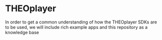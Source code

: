 # THEOplayer

In order to get a common understanding of how the THEOplayer SDKs are to be used, we will include rich example apps and this repository as a knowledge base

